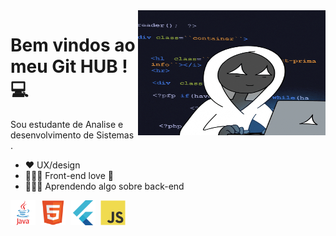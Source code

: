 <img src="download.gif" width="300px" height="200px" align="right">


# Bem vindos ao meu Git HUB !💻

Sou estudante de Analise e desenvolvimento de Sistemas .


- ❤️ UX/design
- 👩🏿‍💻 Front-end love 💖
- 👩🏿‍💻 Aprendendo algo sobre back-end




<div>  
  <img src="https://github.com/devicons/devicon/blob/master/icons/java/java-original-wordmark.svg" title="Java" alt="Java" width="40" height="40"/>&nbsp;
  <img src="https://github.com/devicons/devicon/blob/master/icons/html5/html5-original.svg" title="HTML5" alt="HTML" width="40" height="40"/>&nbsp;
 <img src="https://github.com/devicons/devicon/blob/master/icons/flutter/flutter-original.svg" title="Flutter" alt="Flutter" width="40" height="40"/>&nbsp;
<img src="https://github.com/devicons/devicon/blob/master/icons/javascript/javascript-original.svg" title="JavaScript" alt="JavaScript" width="40" height="40"/>&nbsp;
</div>
